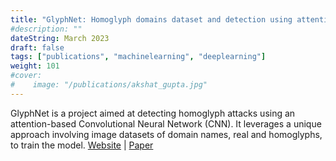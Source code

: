 ```yaml
---
title: "GlyphNet: Homoglyph domains dataset and detection using attention-based Convolutional Neural Networks"
#description: ""
dateString: March 2023
draft: false
tags: ["publications", "machinelearning", "deeplearning"]
weight: 101
#cover:
#    image: "/publications/akshat_gupta.jpg"
---
```


GlyphNet is a project aimed at detecting homoglyph attacks using an attention-based Convolutional Neural Network (CNN). It leverages a unique approach involving image datasets of domain names, real and homoglyphs, to train the model.
[Website](https://akshat4112.github.io/Glyphnet/) | [Paper](https://arxiv.org/abs/2306.10392) <br>